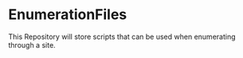 # EnumerationFiles
This Repository will store scripts that can be used when enumerating through a site. 
